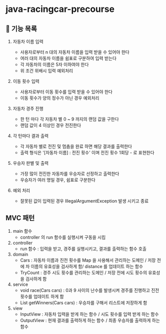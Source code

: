 # java-racingcar-precourse

## 🚗 기능 목록

1. 자동차 이름 입력
    * 사용자로부터 n 대의 자동차 이름을 입력 받을 수 있어야 한다
    * 여러 대의 자동차 이름을 쉼표로 구분하여 입력 받는다
    * 각 자동차의 이름은 5자 이하여야 한다
    * 위 조건 위배시 입력 예외처리


2. 이동 횟수 입력
    * 사용자로부터 이동 횟수를 입력 받을 수 있어야 한다
    * 이동 횟수가 양의 정수가 아닌 경우 예외처리


3. 자동차 경주 진행
    * 한 턴 마다 각 자동차 별 0 ~ 9 까지의 랜덤 값을 구한다
    * 랜덤 값이 4 이상인 경우 전진한다


4. 각 턴마다 결과 출력
   * 각 자동차 별로 전진 및 멈춤을 완료 하면 해당 결과를 출력한다
   * 출력 형식은 '[자동차 이름] : 전진 횟수' 이며 전진 횟수 1회당 - 로 표현한다 


5. 우승자 판별 및 출력
   * 가장 많이 전진한 자동차를 우승자로 선정하고 출력한다
   * 우승자가 여러 명일 경우, 쉼표로 구분한다


6. 예외 처리
   * 잘못된 값이 입력된 경우 IllegalArgumentException 발생 시키고 종료

## MVC 패턴
1. main 함수
   * controller 의 run 함수를 실행시켜 구동을 시킴
2. controller
   * run 함수 : 입력을 받고, 경주를 실행시키고, 결과를 출력하는 함수 호출
3. domain
   * Cars : 자동차 이름과 진전 횟수를 Map 을 사용해서 관리하는 도메인 / 저장 전에 차 이름의 유효성을 검사하게 함/ distance 를 업데이트 하는 함수
   * TryCount : 경주 시도 횟수를 관리하는 도메인 / 저장 전에 시도 횟수의 유효성을 검사하게 함
4. service
   * void race(Cars cars) : 0과 9 사이의 난수를 발생시켜 경주를 진행하고 진전 횟수를 업데이트 하게 함
   * List<String> getWinners(Cars cars) : 우승자를 구해서 리스트에 저장하게 함
5. view
   * InputView : 자동차 입력을 받게 하는 함수 / 시도 횟수를 입력 받게 하는 함수
   * OutputView : 현재 결과를 출력하게 하는 함수 / 최종 우승자를 출력하게 하는 함수